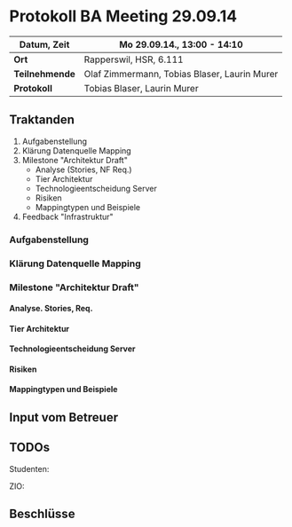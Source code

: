 # Protokoll BA Meeting 29.09.14

**Datum, Zeit** | Mo 29.09.14., 13:00 - 14:10
--- 		| ---
**Ort** 	| Rapperswil, HSR, 6.111
**Teilnehmende**| Olaf Zimmermann, Tobias Blaser, Laurin Murer
**Protokoll** 	| Tobias Blaser, Laurin Murer



## Traktanden
1. Aufgabenstellung
2. Klärung Datenquelle Mapping
3. Milestone "Architektur Draft"
	* Analyse (Stories, NF Req.)
	* Tier Architektur
	* Technologieentscheidung Server
	* Risiken
	* Mappingtypen und Beispiele
4. Feedback "Infrastruktur"


### Aufgabenstellung


### Klärung Datenquelle Mapping


### Milestone "Architektur Draft"

#### Analyse. Stories, Req.

#### Tier Architektur

#### Technologieentscheidung Server

#### Risiken

#### Mappingtypen und Beispiele


## Input vom Betreuer


## TODOs

Studenten:

ZIO:


## Beschlüsse